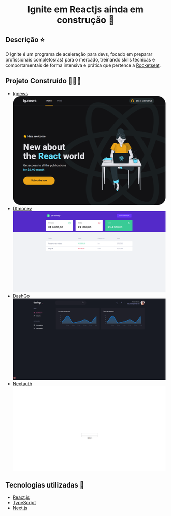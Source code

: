 <h1 align='center'>Ignite em Reactjs ainda em construção 🚧 </h1> 

## Descrição :star:

O Ignite é um programa de aceleração para devs, focado em preparar profissionais completos(as) para o mercado, treinando skills técnicas e comportamentais de forma intensiva e prática que pertence a [Rocketseat](https://www.rocketseat.com.br).

## Projeto Construído 👩🏽‍💻

- <a href="https://github.com/thaislsilveira/Ignite-Reactjs/tree/main/ignews" target="_blank">Ignews</a></li>
 ![ignews](https://github.com/thaislsilveira/Ignite-Reactjs/blob/main/ignews/public/images/ignews.png)
 - <a href="https://github.com/thaislsilveira/Ignite-Reactjs/tree/main/dtmoney" target="_blank">Dtmoney</a></li>
 ![ignews](https://github.com/thaislsilveira/Ignite-Reactjs/blob/main/dtmoney/src/assets/dtMoney.png)
  - <a href="https://github.com/thaislsilveira/Ignite-Reactjs/tree/main/dashgo" target="_blank">DashGo</a></li>
 ![dashgo](https://github.com/thaislsilveira/Ignite-Reactjs/blob/main/dashgo/dashgo.png)
  - <a href="https://github.com/thaislsilveira/Ignite-Reactjs/tree/main/nextauth" target="_blank">Nextauth</a></li>
 ![nextauth](https://github.com/thaislsilveira/Ignite-Reactjs/blob/main/nextauth/src/nextauth.png)


## Tecnologias utilizadas 🚀

<ul>
    <li><a href="https://reactjs.org/" target="_blank">React.js</a></li>
    <li><a href="https://www.typescriptlang.org/" target="_blank">TypeScript</a></li>  
    <li><a href="https://nextjs.org/" target="_blank">Next.js</a></li>
</ul>
